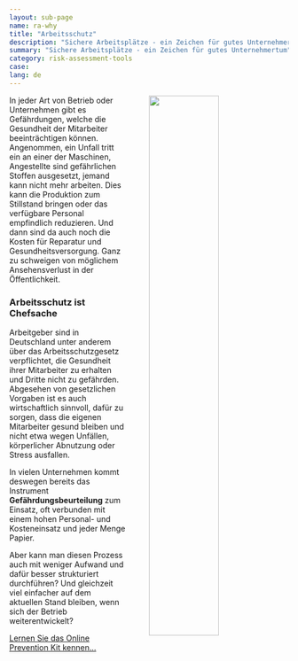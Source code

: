 ```yaml
---
layout: sub-page
name: ra-why
title: "Arbeitsschutz"
description: "Sichere Arbeitsplätze - ein Zeichen für gutes Unternehmertum"
summary: "Sichere Arbeitsplätze - ein Zeichen für gutes Unternehmertum"
category: risk-assessment-tools
case:
lang: de
---
```


<img src="/media/bridge-workers.jpg" style="width: 50%; margin: 0 0 2em 3em; float: right" />
In jeder Art von Betrieb oder Unternehmen gibt es Gefährdungen, welche die Gesundheit der Mitarbeiter beeinträchtigen können. Angenommen, ein Unfall tritt ein an einer der Maschinen, Angestellte sind gefährlichen Stoffen ausgesetzt, jemand kann nicht mehr arbeiten. Dies kann die Produktion zum Stillstand bringen oder das verfügbare Personal empfindlich reduzieren. Und dann sind da auch noch die Kosten für Reparatur und Gesundheitsversorgung. Ganz zu schweigen von möglichem Ansehensverlust in der Öffentlichkeit.


### Arbeitsschutz ist Chefsache

Arbeitgeber sind in Deutschland unter anderem über das Arbeitsschutzgesetz verpflichtet, die Gesundheit ihrer Mitarbeiter zu erhalten und Dritte nicht zu gefährden. Abgesehen von gesetzlichen Vorgaben ist es auch wirtschaftlich sinnvoll, dafür zu sorgen, dass die eigenen Mitarbeiter gesund bleiben und nicht etwa wegen Unfällen, körperlicher Abnutzung oder Stress ausfallen.

In vielen Unternehmen kommt deswegen bereits das Instrument **Gefährdungsbeurteilung** zum Einsatz, oft verbunden mit einem hohen Personal- und Kosteneinsatz und jeder Menge Papier.

Aber kann man diesen Prozess auch mit weniger Aufwand und dafür besser strukturiert durchführen? Und gleichzeit viel einfacher auf dem aktuellen Stand bleiben, wenn sich der Betrieb weiterentwickelt?


<a href="#definieren-und-anpacken" class="pat-scroll icon-right-open pat-button">Lernen Sie das Online Prevention Kit kennen…</a>
